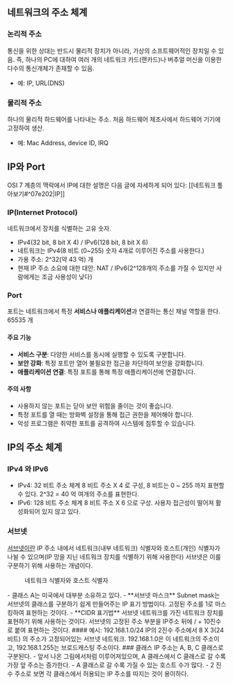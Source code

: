 ## 네트워크의 주소 체계
### 논리적 주소
통신을 위한 상대는 반드시 물리적 장치가 아니라, 가상의 소프트웨어적인 장치일 수 있음. 즉, 하나의 PC에 대하여 여러 개의 네트워크 카드(랜카드)나 버추얼 머신을 이용한 다수의 통신개체가 존재할 수 있음.
- 예: IP, URL(DNS)
### 물리적 주소
하나의 물리적 하드웨어를 나타내는 주소. 처음 하드웨어 제조사에서 하드웨어 기기에 고정하여 생산.
- 예: Mac Address, device ID, IRQ
## IP와 Port
OSI 7 계층의 맥락에서 IP에 대한 설명은 다음 글에 자세하게 되어 있다: [[네트워크 톺아보기#^07e202|IP]]
### IP(Internet Protocol)
네트워크에서 장치를 식별하는 고유 숫자.
- IPv4(32 bit, 8 bit X 4) / IPv6(128 bit, 8 bit X 6)
- 네트워크는 IPv4(8 비트 (0~255) 숫자 4개로 이루어진 주소를 사용한다.) 
- 가용 주소: 2^32(약 43 억) 개
- 현재 IP 주소 소요에 대한 대안: NAT / IPv6(2^128개의 주소를 가질 수 있지만 사람에게는 조금 사용성이 낮다)
### Port
포트는 네트워크에서 특정 **서비스나 애플리케이션**과 연결하는 통신 채널 역할을 한다. 65535 개
#### 주요 기능
- **서비스 구분**: 다양한 서비스를 동시에 실행할 수 있도록 구분합니다.
- **보안 강화**: 특정 포트만 열어 불필요한 접근을 차단하여 보안을 강화합니다.
- **애플리케이션 연결**: 특정 포트를 통해 특정 애플리케이션에 연결합니다.
#### 주의 사항
- 사용하지 않는 포트는 닫아 보안 위험을 줄이는 것이 좋습니다.
- 특정 포트를 열 때는 방화벽 설정을 통해 접근 권한을 제어해야 합니다.
- 악성 프로그램은 취약한 포트를 공격하여 시스템에 침투할 수 있습니다.
## IP의 주소 체계
### IPv4 와 IPv6
- IPv4: 32 비트 주소 체계
	8 비트 주소 X 4 로 구성, 8 비트는 0 ~ 255 까지 표현할 수 있다. 2^32 = 40 억 여개의 주소를 표현한다. 
- IPv6: 128 비트 주소 체계
	8 비트 주소 X 6 으로 구성. 사용자 접근성이 떨어져 활성화되어 있지 않고 있다.
### 서브넷
[서브넷이란](https://www.cloudflare.com/ko-kr/learning/network-layer/what-is-a-subnet/)
IP 주소 내에서 네트워크(내부 네트워크) 식별자와 호스트(개인) 식별자가 나뉠 수 있으며(IP 망을 지닌 네트워크 장치를 식별하기 위해 사용한다) 서브넷은 이를 구분하기 위해 사용하는 개념이다.
<figure style="width: 85%" class="align-center">
  <img src="https://onedrive.live.com/embed?resid=C4F97B3B64AE3E7A%217093&authkey=%21AC8P1cjHf4UP2lY&width=535&height=276" alt="">
  <figcaption>네트워크 식별자와 호스트 식별자</figcaption>
</figure>
- 클래스 A는 미국에서 대부분 소유하고 있다.
- **서브넷 마스크**
	Subnet mask는 서브넷의 클래스를 구분하기 쉽게 만들어주는 IP 표기 방법이다. 고정된 주소를 1로 마스킹하여 표현하는 것이다.
- **CIDR 표기법**
	서브넷 네트워크를 가진 네트워크 장치를 표현하기 위해 사용하는 것이다. 서브넷의 고정된 주소 부분을 IP주소 뒤에 / + 10진수로 붙여 표현하는 것이다. 
#### 예시: 192.168.1.0/24
IP의 2진수 주소에서 8 X 3(24 비트) 의 주소가 고정되어있는 서브넷 네트워크. 192.168.1.0은 이 네트워크의 주소이고, 192.168.1.255는 브로드캐스팅 주소이다.
### 클래스
IP 주소는 A, B, C 클래스로 구분된다.
- 앞서 나온 그림에서처럼 이루어져있으며, A 클래스에서 C 클래스로 갈 수록 가장 앞 주소는 증가한다.
- A 클래스로 갈 수록 가질 수 있는 호스트 수가 많다.
- 2 진수 주소로 보면 각 클래스에서 허용되는 IP 주소를 따지는 것이 용이하다.